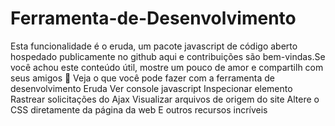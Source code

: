 # Ferramenta-de-Desenvolvimento
Esta funcionalidade é o eruda,  um pacote javascript de código aberto hospedado publicamente no github aqui e contribuições são bem-vindas.Se você achou este conteúdo útil, mostre um pouco de amor e compartilh com seus amigos 🤗  Veja o que você pode fazer com a ferramenta de desenvolvimento Eruda  Ver console javascript Inspecionar elemento Rastrear solicitações do Ajax Visualizar arquivos de origem do site Altere o CSS diretamente da página da web E outros recursos incríveis

